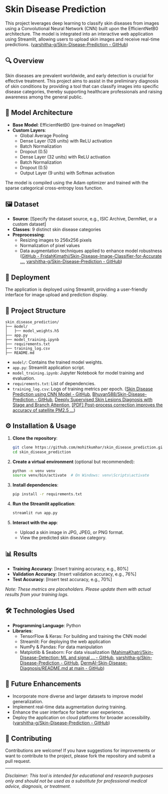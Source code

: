 # Skin Disease Prediction

This project leverages deep learning to classify skin diseases from images using a Convolutional Neural Network (CNN) built upon the EfficientNetB0 architecture. The model is integrated into an interactive web application using Streamlit, allowing users to upload skin images and receive real-time predictions. ([varshitha-g/Skin-Disease-Prediction - GitHub](https://github.com/varshitha-g/Skin-Disease-Prediction?utm_source=chatgpt.com))

## 🔍 Overview

Skin diseases are prevalent worldwide, and early detection is crucial for effective treatment. This project aims to assist in the preliminary diagnosis of skin conditions by providing a tool that can classify images into specific disease categories, thereby supporting healthcare professionals and raising awareness among the general public.

## 🧠 Model Architecture

- **Base Model**: EfficientNetB0 (pre-trained on ImageNet)
- **Custom Layers**:
  - Global Average Pooling
  - Dense Layer (128 units) with ReLU activation
  - Batch Normalization
  - Dropout (0.5)
  - Dense Layer (32 units) with ReLU activation
  - Batch Normalization
  - Dropout (0.5)
  - Output Layer (9 units) with Softmax activation

The model is compiled using the Adam optimizer and trained with the sparse categorical cross-entropy loss function.

## 🖼️ Dataset

- **Source**: [Specify the dataset source, e.g., ISIC Archive, DermNet, or a custom dataset]
- **Classes**: 9 distinct skin disease categories
- **Preprocessing**:
  - Resizing images to 256x256 pixels
  - Normalization of pixel values
  - Data augmentation techniques applied to enhance model robustness ([GitHub - FridahKimathi/Skin-Disease-Image-Classifier-for-Accurate ...](https://github.com/FridahKimathi/Skin-Disease-Image-Classifier-for-Accurate-and-Accessible-Diagnosis?utm_source=chatgpt.com), [varshitha-g/Skin-Disease-Prediction - GitHub](https://github.com/varshitha-g/Skin-Disease-Prediction?utm_source=chatgpt.com))

## 🚀 Deployment

The application is deployed using Streamlit, providing a user-friendly interface for image upload and prediction display.

## 📁 Project Structure

```
skin_disease_prediction/
├── model/
│   ├── model_weights.h5
├── app.py
├── model_training.ipynb
├── requirements.txt
├── training_log.csv
├── README.md
```

- `model/`: Contains the trained model weights.
- `app.py`: Streamlit application script.
- `model_training.ipynb`: Jupyter Notebook for model training and evaluation.
- `requirements.txt`: List of dependencies.
- `training_log.csv`: Logs of training metrics per epoch. ([Skin Disease Prediction using CNN Model - GitHub](https://github.com/Karthikeyan-S-04/Derm_AI?utm_source=chatgpt.com), [Bhuvan588/Skin-Disease-Prediction - GitHub](https://github.com/Bhuvan588/Skin-Disease-Prediction?utm_source=chatgpt.com), [Deeply Supervised Skin Lesions Diagnosis with Stage and Branch Attention](https://arxiv.org/abs/2205.04326?utm_source=chatgpt.com), [[PDF] Post-process correction improves the accuracy of satellite PM2.5 ...](https://amt.copernicus.org/articles/17/5747/2024/amt-17-5747-2024.pdf?utm_source=chatgpt.com))

## ⚙️ Installation & Usage

1. **Clone the repository**:
   ```bash
   git clone https://github.com/mohitkumhar/skin_disease_prediction.git
   cd skin_disease_prediction
   ```

2. **Create a virtual environment** (optional but recommended):
   ```bash
   python -m venv venv
   source venv/bin/activate  # On Windows: venv\Scripts\activate
   ```

3. **Install dependencies**:
   ```bash
   pip install -r requirements.txt
   ```

4. **Run the Streamlit application**:
   ```bash
   streamlit run app.py
   ```

5. **Interact with the app**:
   - Upload a skin image in JPG, JPEG, or PNG format.
   - View the predicted skin disease category.

## 📊 Results

- **Training Accuracy**: [Insert training accuracy, e.g., 80%]
- **Validation Accuracy**: [Insert validation accuracy, e.g., 76%]
- **Test Accuracy**: [Insert test accuracy, e.g., 70%]

*Note: These metrics are placeholders. Please update them with actual results from your training logs.*

## 🛠️ Technologies Used

- **Programming Language**: Python
- **Libraries**:
  - TensorFlow & Keras: For building and training the CNN model
  - Streamlit: For deploying the web application
  - NumPy & Pandas: For data manipulation
  - Matplotlib & Seaborn: For data visualization ([MahimaKhatri/Skin-Disease-Detection: ML and signal ... - GitHub](https://github.com/MahimaKhatri/Skin-Disease-Detection?utm_source=chatgpt.com), [varshitha-g/Skin-Disease-Prediction - GitHub](https://github.com/varshitha-g/Skin-Disease-Prediction?utm_source=chatgpt.com), [DermAI-Skin-Disease-Diagnosis/README.md at main - GitHub](https://github.com/sakshiselmokar/DermAI-Skin-Disease-Diagnosis/blob/main/README.md?utm_source=chatgpt.com))

## 📌 Future Enhancements

- Incorporate more diverse and larger datasets to improve model generalization.
- Implement real-time data augmentation during training.
- Enhance the user interface for better user experience.
- Deploy the application on cloud platforms for broader accessibility. ([varshitha-g/Skin-Disease-Prediction - GitHub](https://github.com/varshitha-g/Skin-Disease-Prediction?utm_source=chatgpt.com))

## 🤝 Contributing

Contributions are welcome! If you have suggestions for improvements or want to contribute to the project, please fork the repository and submit a pull request.


---

*Disclaimer: This tool is intended for educational and research purposes only and should not be used as a substitute for professional medical advice, diagnosis, or treatment.*

